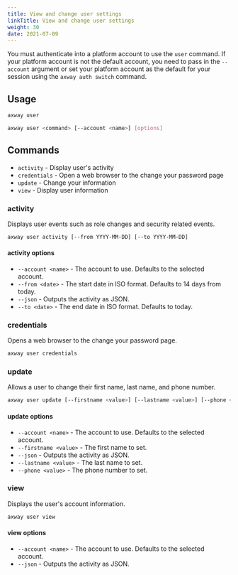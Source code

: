 ```yaml
---
title: View and change user settings
linkTitle: View and change user settings
weight: 30
date: 2021-07-09
---
```


You must authenticate into a platform account to use the `user` command. If your platform account is not the default account, you need to pass in the `--account` argument or set your platform account as the default for your session using the `axway auth switch` command.

## Usage

``` bash
axway user
```

``` bash
axway user <command> [--account <name>] [options]
```

## Commands

* `activity` - Display user's activity
* `credentials` - Open a web browser to the change your password page
* `update` - Change your information
* `view` - Display user information

### activity

Displays user events such as role changes and security related events.

``` bash
axway user activity [--from YYYY-MM-DD] [--to YYYY-MM-DD]
```

#### activity options

* `--account <name>` - The account to use. Defaults to the selected account.
* `--from <date>` - The start date in ISO format. Defaults to 14 days from today.
* `--json` - Outputs the activity as JSON.
* `--to <date>` - The end date in ISO format. Defaults to today.

### credentials

Opens a web browser to the change your password page.

``` bash
axway user credentials
```

### update

Allows a user to change their first name, last name, and phone number.

``` bash
axway user update [--firstname <value>] [--lastname <value>] [--phone <value>]
```

#### update options

* `--account <name>` - The account to use. Defaults to the selected account.
* `--firstname <value>` - The first name to set.
* `--json` - Outputs the activity as JSON.
* `--lastname <value>` - The last name to set.
* `--phone <value>` - The phone number to set.

### view

Displays the user's account information.

``` bash
axway user view
```

#### view options

* `--account <name>` - The account to use. Defaults to the selected account.
* `--json` - Outputs the activity as JSON.
